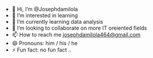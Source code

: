 - 👋 Hi, I’m @Josephdamilola
- 👀 I’m interested in learning
- 🌱 I’m currently learning data analysis
- 💞️ I’m looking to collaborate on more IT oreiented fields 
- 📫 How to reach me josephdamilola464@gmail.com
- 😄 Pronouns: him / his / he  
- ⚡ Fun fact: no fun fact ..

<!---
Josephdamilola/Josephdamilola is a ✨ special ✨ repository because its `README.md` (this file) appears on your GitHub profile.
You can click the Preview link to take a look at your changes.
--->
